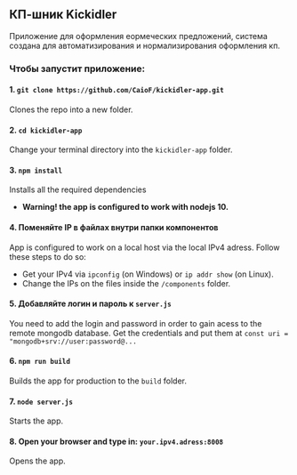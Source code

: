 ## КП-шник Kickidler

Приложение для оформления еормеческих предложений, система создана для автоматизирования и нормализирования оформления кп.

### Чтобы запустит приложение:

#### 1. `git clone https://github.com/CaioF/kickidler-app.git`<br>
Clones the repo into a new folder.

#### 2. `cd kickidler-app`
Change your terminal directory into the `kickidler-app` folder.<br>

#### 3. `npm install`
Installs all the required dependencies
* **Warning! the app is configured to work with nodejs 10.**<br>

#### 4. Поменяйте IP в файлах внутри папки компонентов
App is configured to work on a local host via the local IPv4 adress. Follow these steps to do so: 
* Get your IPv4 via `ipconfig` (on Windows) or `ip addr show` (on Linux).
* Change the IPs on the files inside the `/components` folder.

#### 5. Добавляйте логин и пароль к `server.js`
You need to add the login and password in order to gain acess to the remote mongodb database.
Get the credentials and put them at `const uri = "mongodb+srv://user:password@...`

#### 6. `npm run build`
Builds the app for production to the `build` folder.<br>

#### 7. `node server.js`
Starts the app.<br>

#### 8. Open your browser and type in: `your.ipv4.adress:8008`
Opens the app.
